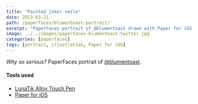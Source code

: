 ```yaml
---
title: "Painted joker smile"
date: 2013-03-21
path: /paperfaces/blumentoast-portrait/
excerpt: "PaperFaces portrait of @blumentoast drawn with Paper for iOS on an iPad."
image: ../../images/paperfaces-blumentoast-twitter.jpg
categories: [paperfaces]
tags: [portrait, illustration, Paper for iOS]
---
```


*Why so serious?* PaperFaces portrait of [@blumentoast](https://twitter.com/blumentoast).

#### Tools used

- [LunaTik Alloy Touch Pen](https://www.amazon.com/gp/product/B00821TR7G/ref=as_li_ss_tl?ie=UTF8&tag=mademist-20&linkCode=as2&camp=1789&creative=390957&creativeASIN=B00821TR7G)
- [Paper for iOS](https://paper.bywetransfer.com/)
